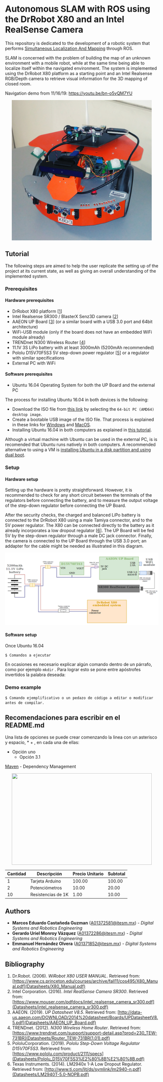 # Autonomous SLAM with ROS using the DrRobot X80 and an Intel RealSense Camera

This repository is dedicated to the development of a robotic system that performs [Simultaneous Localization And Mapping](https://github.com/A01371852/ROS_Autonomous_SLAM/projects/1) through ROS.

SLAM is concerned with the problem of building the map of an unknown environment with a mobile robot, while at the same time being able to localize itself within the navigated environment. The system is implemented using the DrRobot X80 platform as a starting point and an Intel Realsense RGB/Depth camera to retrieve visual information for the 3D mapping of closed room.

Navigation demo from 11/16/19: https://youtu.be/bn-o5vQM7YU

<p align="center">
  <img width="460" height="460" src="Evidences/Robot.jpg">
</p>

## Tutorial

The following steps are aimed to help the user replicate the setting up of the project at its current state, as well as giving an overall understanding of the implemented system.

### Prerequisites

#### Hardware prerequisites

* DrRobot X80 platform [[1](#bibliography)]
* Intel Realsense SR300 / BlasterX Senz3D camera [[2](#bibliography)]
* AAEON UP Board [[3](#bibliography)] (or a similar board with a USB 3.0 port and 64bit architecture)
* WiFi-USB module (only if the board does not have an embedded WiFi module already)
* TRENDnet N300 Wireless Router [[4](#bibliography)]
* 11.1V 3S LiPo battery with at least 3000mAh (5200mAh recommended)
* Pololu D15V70F5S3 5V step-down power regulator [[5](#bibliography)] or a regulator with similar specifications
* External PC with WiFi

#### Software prerequisites

* Ubuntu 16.04 Operating System for both the UP Board and the external PC

The process for installing Ubuntu 16.04 in both devices is the following:

* Download the ISO file from [this link](http://releases.ubuntu.com/16.04/) by selecting the ```64-bit PC (AMD64) desktop image```.
* Create a bootable USB image of the ISO file. That process is explained in these links for [Windows](https://tutorials.ubuntu.com/tutorial/tutorial-create-a-usb-stick-on-windows#0) and [MacOS](https://tutorials.ubuntu.com/tutorial/tutorial-create-a-usb-stick-on-macos#0).
* Installing Ubuntu 16.04 in both computers as explained in [this tutorial](https://tutorials.ubuntu.com/tutorial/tutorial-install-ubuntu-desktop-1604#0).

Although a virtual machine with Ubuntu can be used in the external PC, is is recomended that Ubuntu runs natively in both computers. A recommended alternative to using a VM is [installing Ubuntu in a disk partition and using dual boot](https://www.tecmint.com/install-ubuntu-alongside-with-windows-dual-boot/).

### Setup

#### Hardware setup

Setting up the hardware is pretty straightforward. However, it is recommended to check for any short circuit between the terminals of the regulators before connecting the battery, and to measure the output voltage of the step-down regulator before connecting the UP Board.

After the security checks, the charged and balanced LiPo battery is connected to the DrRobot X80 using a male Tamiya connector, and to the 5V power regulator. The X80 can be connected directly to the battery as it already incorporates a low dropout regulator [[6](#bibliography)]. The UP Board will be fed 5V by the step-down regulator through a male DC jack connector. Finally, the camera is connected to the UP Board through the USB 3.0 port; an addapter for the cable might be needed as illustrated in this diagram.

<p align="center">
  <img src="Diagrams/Electrical_design.png">
</p>

#### Software setup

Once Ubuntu 16.04

```
$ Comandos a ejecutar
```
En ocasiones es necesario explicar algún comando dentro de un párrafo, como por ejemplo `mkdir` . Para lograr esto se pone entre apóstrofes invertidos la palabra deseada:


### Demo example



```
$ Comando ejemplificativo o un pedazo de código a editar o modificar antes de compilar.
```



## Recomendaciones para escribir en el README.md

Una lista de opciones se puede crear comenzando la linea con un asterisco y espacio, * + <space>, en cada una de ellas:
* Opción uno
  - Opción 3.1

[Maven](https://maven.apache.org/) - Dependency Management


<p align="center">
  <img width="460" height="300" src="http://www.ros.org/wp-content/uploads/2016/05/kinetic.png">
</p>


| Cantidad | Descripción | Precio Unitario | Subtotal |
| --- | --- | --- | --- |
| 1 | Tarjeta Arduino | 100.00 | 100.00 |
| 2 | Potenciómetros | 10.00 | 20.00 |
| 10 | Resistencias de 1K| 1.00 | 10.00 |


## Authors

* **Marcos Eduardo Castañeda Guzman** (A01372581@itesm.mx) - *Digital Systems and Robotics Engineering*
* **Gerardo Uriel Monroy Vázquez** (A01372286@itesm.mx) - *Digital Systems and Robotics Engineering*
* **Emmanuel Hernández Olvera** (A01371852@itesm.mx) - *Digital Systems and Robotics Engineering*

## Bibliography

1. Dr.Robot. (2006). *WiRobot X80 USER MANUAL*. Retrieved from: [https://www.cs.princeton.edu/courses/archive/fall11/cos495/X80_Manual.pdf](Datasheets/X80_Manual.pdf)
2. Intel Corporation. (2016). *Intel RealSense Camera SR300*. Retrieved from: [https://www.mouser.com/pdfdocs/intel_realsense_camera_sr300.pdf](Datasheets/intel_realsense_camera_sr300.pdf)
3. AAEON. (2019). *UP Datasheet V8.5*. Retrieved from: [http://data-us.aaeon.com/DOWNLOAD/2014%20datasheet/Boards/UPDatasheetV8.5.pdf](Datasheets/AAEON_UP_Board.pdf)
4. TRENDnet. (2012). *N300 Wireless Home Router*. Retrieved from: [https://www.trendnet.com/support/support-detail.asp?prod=230_TEW-731BR](Datasheets/Router_TEW-731BR(1.01).pdf)
5. PololuCorporation. (2019). *Pololu Step-Down Voltage Regulator D15V70F5S3*. Retrieved from: [https://www.pololu.com/product/2111/specs](Datasheets/Pololu_D15V70F5S3%E2%80%8B%E2%80%8B.pdf)
6. Texas Instruments. (2014). LM2940x 1-A Low Dropout Regulator. Retrieved from: [http://www.ti.com/lit/ds/symlink/lm2940-n.pdf](Datasheets/LM2940T-5.0-NOPB.pdf)

